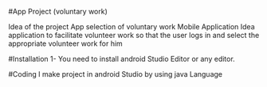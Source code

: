 #App Project (voluntary work)

Idea of the project
App selection of voluntary work
Mobile Application Idea application to facilitate volunteer work so that the user logs in and select the appropriate 
volunteer work for him


#Installation
1- You need to install android Studio  Editor or any editor.


#Coding
I make project in android Studio by using java Language



